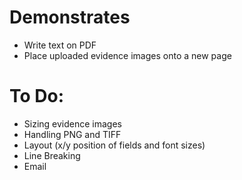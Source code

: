 # Demonstrates 
* Write text on PDF
* Place uploaded evidence images onto a new page

# To Do:
* Sizing evidence images
* Handling PNG and TIFF
* Layout (x/y position of fields and font sizes)
* Line Breaking
* Email

